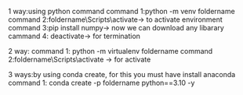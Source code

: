 1 way:using python command
    command 1:python -m venv foldername
    command 2:foldername\Scripts\activate-> to activate environment
    command 3:pip install numpy-> now we can download any libarary
    cammand 4: deactivate-> for termination

2 way: 
    command 1: python -m virtualenv foldername
    command 2:foldername\Scripts\activate -> for activate

3 ways:by using conda create, for this you must have install anaconda
    command 1: conda create -p foldername python==3.10 -y
